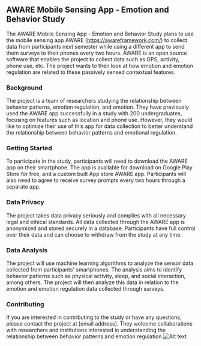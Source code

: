 ## AWARE Mobile Sensing App - Emotion and Behavior Study

The AWARE Mobile Sensing App - Emotion and Behavior Study plans to use the mobile sensing app AWARE (https://awareframework.com/) to collect data from participants next semester while using a different app to send them surveys to their phones every two hours. AWARE is an open source software that enables the project to collect data such as GPS, activity, phone use, etc. The project wants to then look at how emotion and emotion regulation are related to these passively sensed contextual features.

### Background

The project is a team of researchers studying the relationship between behavior patterns, emotion regulation, and emotion. They have previously used the AWARE app successfully in a study with 200 undergraduates, focusing on features such as location and phone use. However, they would like to optimize their use of this app for data collection to better understand the relationship between behavior patterns and emotional regulation.

### Getting Started

To participate in the study, participants will need to download the AWARE app on their smartphone. The app is available for download on Google Play Store for free, and a custom built App store AWARE app. Participants will also need to agree to receive survey prompts every two hours through a separate app.

### Data Privacy

The project takes data privacy seriously and complies with all necessary legal and ethical standards. All data collected through the AWARE app is anonymized and stored securely in a database. Participants have full control over their data and can choose to withdraw from the study at any time.

### Data Analysis

The project will use machine learning algorithms to analyze the sensor data collected from participants' smartphones. The analysis aims to identify behavior patterns such as physical activity, sleep, and social interaction, among others. The project will then analyze this data in relation to the emotion and emotion regulation data collected through surveys.

### Contributing

If you are interested in contributing to the study or have any questions, please contact the project at [email address]. They welcome collaborations with researchers and institutions interested in understanding the relationship between behavior patterns and emotion regulation
<img src="https://blogs.unimelb.edu.au/aware-light/files/2020/10/image-10.png" alt="Alt text" title="Optional title"> 
